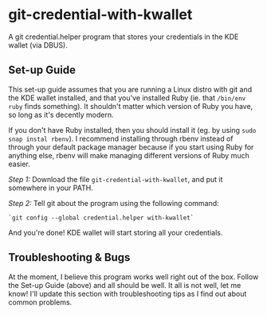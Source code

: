 # git-credential-with-kwallet

A git credential.helper program that stores your credentials in the KDE wallet (via DBUS).

## Set-up Guide

This set-up guide assumes that you are running a Linux distro with git and the KDE wallet installed, and that you've installed Ruby (ie. that `/bin/env ruby` finds something). It shouldn't matter which version of Ruby you have, so long as it's decently modern.

If you don't have Ruby installed, then you should install it (eg. by using `sudo snap instal rbenv`). I recommend installing through rbenv instead of through your default package manager because if you start using Ruby for anything else, rbenv will make managing different versions of Ruby much easier.

*Step 1:* Download the file `git-credential-with-kwallet`, and put it somewhere in your PATH.

*Step 2:* Tell git about the program using the following command:

    `git config --global credential.helper with-kwallet`

And you're done! KDE wallet will start storing all your credentials.

## Troubleshooting & Bugs

At the moment, I believe this program works well right out of the box. Follow the
Set-up Guide (above) and all should be well. It all is not well, let me know! I'll update this section
with troubleshooting tips as I find out about common problems.

